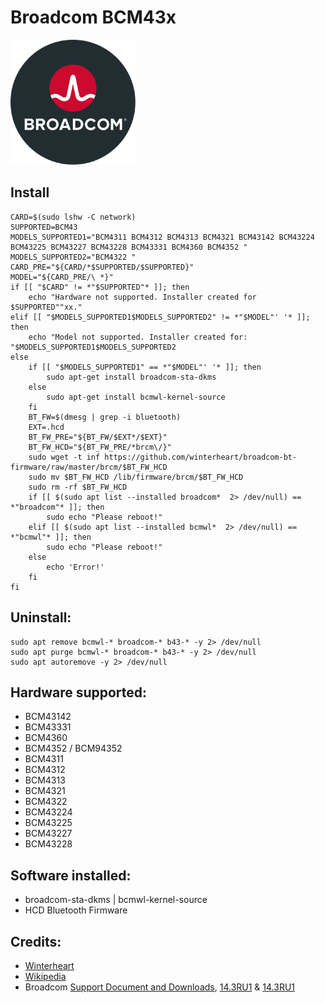 # Broadcom BCM43x
<img src="preview.svg" width="200">

## Install
```
CARD=$(sudo lshw -C network)
SUPPORTED=BCM43
MODELS_SUPPORTED1="BCM4311 BCM4312 BCM4313 BCM4321 BCM43142 BCM43224 BCM43225 BCM43227 BCM43228 BCM43331 BCM4360 BCM4352 "
MODELS_SUPPORTED2="BCM4322 "
CARD_PRE="${CARD/*$SUPPORTED/$SUPPORTED}"
MODEL="${CARD_PRE/\ *}"
if [[ "$CARD" != *"$SUPPORTED"* ]]; then
    echo "Hardware not supported. Installer created for $SUPPORTED""xx."
elif [[ "$MODELS_SUPPORTED1$MODELS_SUPPORTED2" != *"$MODEL"' '* ]]; then
    echo "Model not supported. Installer created for: "$MODELS_SUPPORTED1$MODELS_SUPPORTED2
else
    if [[ "$MODELS_SUPPORTED1" == *"$MODEL"' '* ]]; then
        sudo apt-get install broadcom-sta-dkms
    else
        sudo apt-get install bcmwl-kernel-source
    fi
    BT_FW=$(dmesg | grep -i bluetooth)
    EXT=.hcd
    BT_FW_PRE="${BT_FW/$EXT*/$EXT}"
    BT_FW_HCD="${BT_FW_PRE/*brcm\/}"
    sudo wget -t inf https://github.com/winterheart/broadcom-bt-firmware/raw/master/brcm/$BT_FW_HCD
    sudo mv $BT_FW_HCD /lib/firmware/brcm/$BT_FW_HCD
    sudo rm -rf $BT_FW_HCD
    if [[ $(sudo apt list --installed broadcom*  2> /dev/null) == *"broadcom"* ]]; then 
        sudo echo "Please reboot!"    
    elif [[ $(sudo apt list --installed bcmwl*  2> /dev/null) == *"bcmwl"* ]]; then
        sudo echo "Please reboot!"
    else
        echo 'Error!'
    fi
fi
```

## Uninstall:
```
sudo apt remove bcmwl-* broadcom-* b43-* -y 2> /dev/null
sudo apt purge bcmwl-* broadcom-* b43-* -y 2> /dev/null
sudo apt autoremove -y 2> /dev/null
```

## Hardware supported:
* BCM43142
* BCM43331
* BCM4360 
* BCM4352 / BCM94352
* BCM4311
* BCM4312
* BCM4313
* BCM4321
* BCM4322
* BCM43224
* BCM43225
* BCM43227
* BCM43228

## Software installed:
* broadcom-sta-dkms | bcmwl-kernel-source
* HCD Bluetooth Firmware

## Credits:
* [Winterheart](https://github.com/winterheart/broadcom-bt-firmware)
* [Wikipedia](https://upload.wikimedia.org/wikipedia/commons/0/06/Broadcom_Ltd_Logo.svg)
* Broadcom [Support Document and Downloads](http://www.broadcom.com/support/802.11/linux_sta.php), [14.3RU1](https://linux-repo.us.securitycloud.symantec.com/sep_linux/14.3RU1/supported_kernels.html) & [14.3RU1](https://linux-repo.us.securitycloud.symantec.com/sep_linux/14.3RU2/supported_kernels.html)
